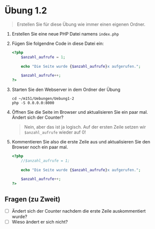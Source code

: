 # Übung 1.2 #

> Erstellen Sie für diese Übung wie immer einen eigenen Ordner.

1. Erstellen Sie eine neue PHP Datei namens `index.php`

1. Fügen Sie folgendne Code in diese Datei ein:

    ```php
    <?php
        $anzahl_aufrufe = 1;
        
        echo "Die Seite wurde {$anzahl_aufrufe}x aufgerufen.";
        
        $anzahl_aufrufe++;
    ?>
    ```

1. Starten Sie den Webserver in dem Ordner der Übung

    ```shell script
    cd ~/m151/Uebungen/Uebung1-2
    php -S 0.0.0.0:8000
    ```

1. Öffnen Sie die Seite im Browser und aktualisieren Sie ein paar mal. Ändert sich der Counter?

    > Nein, aber das ist ja logisch. Auf der ersten Zeile setzen wir `$anzahl_aufrufe` wieder auf 0!

1. Kommentieren Sie also die erste Zeile aus und aktualisieren Sie den Browser noch ein paar mal.

    ```php
    <?php
        //$anzahl_aufrufe = 1;
        
        echo "Die Seite wurde {$anzahl_aufrufe}x aufgerufen.";
        
        $anzahl_aufrufe++;
    ?>
    ```

## Fragen (zu Zweit) ##

- [ ] Ändert sich der Counter nachdem die erste Zeile auskommentiert wurde?
- [ ] Wieso ändert er sich nicht? 